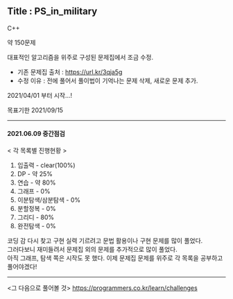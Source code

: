 
## Title : PS_in_military


C++

약 150문제

대표적인 알고리즘을 위주로 구성된 문제집에서 조금 수정.
 - 기존 문제집 출처 : https://url.kr/3qja5g
 - 수정 이유 : 전에 풀어서 풀이법이 기억나는 문제 삭제, 새로운 문제 추가.

2021/04/01 부터 시작...!

목표기한 2021/09/15

--------------

#### 2021.06.09 중간점검

< 각 목록별 진행현황 >

1. 입출력 - clear(100%)
2. DP - 약 25%
3. 연습 - 약 80%
4. 그래프 - 0%
5. 이분탐색/삼분탐색 - 0%
6. 분할정복 - 0%
7. 그리디 - 80%
8. 완전탐색 - 0%

코딩 감 다시 찾고 구현 실력 기르려고 문법 활용이나 구현 문제를 많이 풀었다.  
그러다보니 재미들려서 문제집 외의 문제를 추가적으로 많이 풀었다.  
아직 그래프, 탐색 쪽은 시작도 못 했다. 이제 문제집 문제를 위주로 각 목록을 공부하고 풀어야겠다!

---------

<그 다음으로 풀어볼 것>
https://programmers.co.kr/learn/challenges